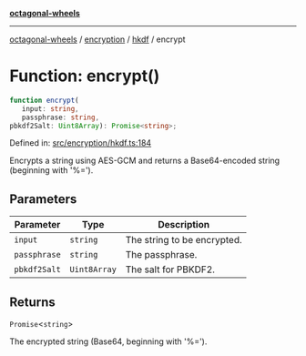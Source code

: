 [**octagonal-wheels**](../../../README.md)

***

[octagonal-wheels](../../../modules.md) / [encryption](../../README.md) / [hkdf](../README.md) / encrypt

# Function: encrypt()

```ts
function encrypt(
   input: string, 
   passphrase: string, 
pbkdf2Salt: Uint8Array): Promise<string>;
```

Defined in: [src/encryption/hkdf.ts:184](https://github.com/vrtmrz/octagonal-wheels/blob/main/src/encryption/hkdf.ts#L184)

Encrypts a string using AES-GCM and returns a Base64-encoded string (beginning with '%=').

## Parameters

| Parameter | Type | Description |
| ------ | ------ | ------ |
| `input` | `string` | The string to be encrypted. |
| `passphrase` | `string` | The passphrase. |
| `pbkdf2Salt` | `Uint8Array` | The salt for PBKDF2. |

## Returns

`Promise`\<`string`\>

The encrypted string (Base64, beginning with '%=').
